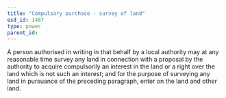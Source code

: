 ```yaml
---
title: "Compulsory purchase - survey of land"
esd_id: 1487
type: power
parent_id:  
---
```


A person authorised in writing in that behalf by a local authority may at any reasonable time survey any land in connection with a proposal by the authority to acquire compulsorily an interest in the land or a right over the land which is not such an interest; and for the purpose of surveying any land in pursuance of the preceding paragraph, enter on the land and other land.

